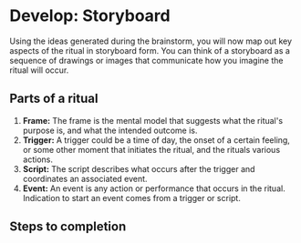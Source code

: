 # Develop: Storyboard

Using the ideas generated during the brainstorm, you will now map out key aspects of the ritual in storyboard form. You can think of a storyboard as a sequence of drawings or images that communicate how you imagine the ritual will occur.

## Parts of a ritual



1. **Frame:** The frame is the mental model that suggests what the ritual's purpose is, and what the intended outcome is.
2. **Trigger:** A trigger could be a time of day, the onset of a certain feeling, or some other moment that initiates the ritual, and the rituals various actions.
3. **Script:** The script describes what occurs after the trigger and coordinates an associated event.
4. **Event:** An event is any action or performance that occurs in the ritual. Indication to start an event comes from a trigger or script.

## Steps to completion



